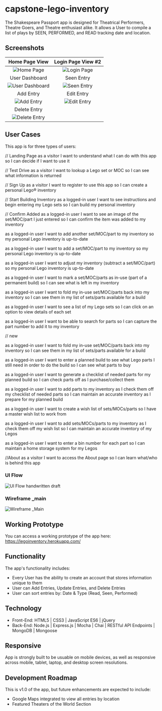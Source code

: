 # capstone-lego-inventory

The Shakespeare Passport app is designed for Theatrical Performers, Theatre Goers, and Theatre enthusiast alike. It allows a User to compile a list of plays by SEEN, PERFORMED, and READ tracking date and location.

## Screenshots

Home Page View | Login Page View #2
:-------------------------:|:-------------------------:
![Home Page](https://github.com/KatiLong/shakespeare-passport-node-capstone/blob/master/github-images/home-page.jpg)  |  ![Login Page](https://github.com/KatiLong/shakespeare-passport-node-capstone/blob/master/github-images/login.jpg)
User Dashboard | Seen Entry
![User Dashboard](https://github.com/KatiLong/shakespeare-passport-node-capstone/blob/master/github-images/user-dashboard.jpg) | ![Seen Entry](https://github.com/KatiLong/shakespeare-passport-node-capstone/blob/master/github-images/seen-entry.jpg)
Add Entry  | Edit Entry
![Add Entry](https://github.com/KatiLong/shakespeare-passport-node-capstone/blob/master/github-images/add-entry.jpg) | ![Edit Entry](https://github.com/KatiLong/shakespeare-passport-node-capstone/blob/master/github-images/edit-entry.jpg)
Delete Entry |
![Delete Entry](https://github.com/KatiLong/shakespeare-passport-node-capstone/blob/master/github-images/delete-entry.jpg) |

## User Cases
This app is for three types of users:

// Landing Page
as a visitor
I want to understand what I can do with this app
so I can decide if I want to use it

// Test Drive
as a visitor
I want to lookup a Lego set or MOC
so I can see what information is returned

// Sign Up
as a visitor
I want to register to use this app
so I can create a personal Lego® inventory

// Start Building Inventory
as a logged-in user
I want to see instructions and begin entering my Lego sets
so I can build my personal inventory

// Confirm Added
as a logged-in user
I want to see an image of the set/MOC/part I just entered
so I can confirm the item was added to my inventory

as a logged-in user
I want to add another set/MOC/part to my inventory
so my personal Lego inventory is up-to-date

as a logged-in user
I want to add a set/MOC/part to my inventory
so my personal Lego inventory is up-to-date

as a logged-in user
I want to adjust my inventory (subtract a set/MOC/part)
so my personal Lego inventory is up-to-date

as a logged-in user
I want to mark a set/MOC/parts as in-use (part of a permanent build)
so I can see what is left in my inventory

as a logged-in user
I want to fold my in-use set/MOC/parts back into my inventory
so I can see them in my list of sets/parts available for a build

as a logged-in user
I want to see a list of my Lego sets
so I can click on an option to view details of each set

as a logged-in user
I want to be able to search for parts
so I can capture the part number to add it to my inventory

// new

as a logged-in user
I want to fold my in-use set/MOC/parts back into my inventory
so I can see them in my list of sets/parts available for a build

as a logged-in user
I want to enter a planned build to see what Lego parts I still need in order to do the build
so I can see what parts to buy

as a logged-in user
I want to generate a checklist of needed parts for my planned build
so I can check parts off as I purchase/collect them

as a logged-in user
I want to add parts to my inventory as I check them off my checklist of needed parts
so I can maintain an accurate inventory as I prepare for my planned build

as a logged-in user
I want to create a wish list of sets/MOCs/parts
so I have a master wish list to work from

as a logged-in user
I want to add sets/MOCs/parts to my inventory as I check them off my wish list
so I can maintain an accurate inventory of my Legos

as a logged-in user
I want to enter a bin number for each part
so I can maintain a home storage system for my Legos



//About
as a visitor
I want to access the About page
so I can learn what/who is behind this app

### UI Flow
![UI Flow handwritten draft](https://github.com/KatiLong/node-capstone/blob/master/github-images/node-capstone-user-flow.jpg)

### Wireframe _main
![Wireframe _Main](https://github.com/KatiLong/node-capstone/blob/master/github-images/wireframe-v1.jpg)

## Working Prototype
You can access a working prototype of the app here: https://legoinventory.herokuapp.com/

## Functionality
The app's functionality includes:
* Every User has the ability to create an account that stores information unique to them
* User can Add Entries, Update Entries, and Delete Entries
* User can sort entries by: Date & Type (Read, Seen, Performed)

## Technology
* Front-End: HTML5 | CSS3 | JavaScript ES6 | jQuery
* Back-End: Node.js | Express.js | Mocha | Chai | RESTful API Endpoints | MongoDB | Mongoose



## Responsive
App is strongly built to be usuable on mobile devices, as well as responsive across mobile, tablet, laptop, and desktop screen resolutions.

## Development Roadmap
This is v1.0 of the app, but future enhancements are expected to include:
* Google Maps integrated to view all entries by location
* Featured Theaters of the World Section
